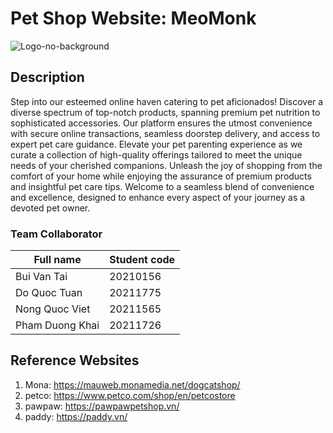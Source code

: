 # Pet Shop Website: MeoMonk
![Logo-no-background](https://github.com/buivantai2303/meomonk-eco/assets/105847887/c51949fe-695d-4a9a-a61e-8e50306bdc2c)

## Description
Step into our esteemed online haven catering to pet aficionados! Discover a diverse spectrum of top-notch products, spanning premium pet nutrition to sophisticated accessories. Our platform ensures the utmost convenience with secure online transactions, seamless doorstep delivery, and access to expert pet care guidance. Elevate your pet parenting experience as we curate a collection of high-quality offerings tailored to meet the unique needs of your cherished companions. Unleash the joy of shopping from the comfort of your home while enjoying the assurance of premium products and insightful pet care tips. Welcome to a seamless blend of convenience and excellence, designed to enhance every aspect of your journey as a devoted pet owner.

### Team Collaborator

|Full name|Student code|
|---------------|-------|
|Bui Van Tai|20210156|
|Do Quoc Tuan|20211775|
|Nong Quoc Viet|20211565
|Pham Duong Khai|20211726|

## Reference Websites

1. Mona: https://mauweb.monamedia.net/dogcatshop/
2. petco: https://www.petco.com/shop/en/petcostore
3. pawpaw: https://pawpawpetshop.vn/
4. paddy: https://paddy.vn/
